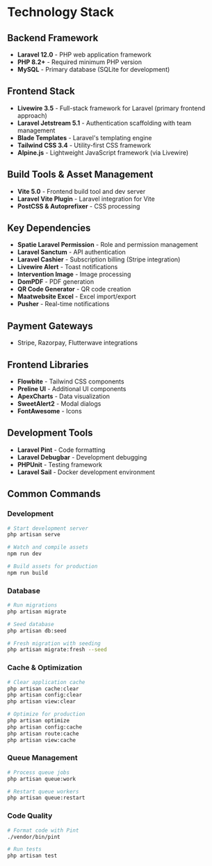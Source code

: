 # Technology Stack

## Backend Framework
- **Laravel 12.0** - PHP web application framework
- **PHP 8.2+** - Required minimum PHP version
- **MySQL** - Primary database (SQLite for development)

## Frontend Stack
- **Livewire 3.5** - Full-stack framework for Laravel (primary frontend approach)
- **Laravel Jetstream 5.1** - Authentication scaffolding with team management
- **Blade Templates** - Laravel's templating engine
- **Tailwind CSS 3.4** - Utility-first CSS framework
- **Alpine.js** - Lightweight JavaScript framework (via Livewire)

## Build Tools & Asset Management
- **Vite 5.0** - Frontend build tool and dev server
- **Laravel Vite Plugin** - Laravel integration for Vite
- **PostCSS & Autoprefixer** - CSS processing

## Key Dependencies
- **Spatie Laravel Permission** - Role and permission management
- **Laravel Sanctum** - API authentication
- **Laravel Cashier** - Subscription billing (Stripe integration)
- **Livewire Alert** - Toast notifications
- **Intervention Image** - Image processing
- **DomPDF** - PDF generation
- **QR Code Generator** - QR code creation
- **Maatwebsite Excel** - Excel import/export
- **Pusher** - Real-time notifications

## Payment Gateways
- Stripe, Razorpay, Flutterwave integrations

## Frontend Libraries
- **Flowbite** - Tailwind CSS components
- **Preline UI** - Additional UI components
- **ApexCharts** - Data visualization
- **SweetAlert2** - Modal dialogs
- **FontAwesome** - Icons

## Development Tools
- **Laravel Pint** - Code formatting
- **Laravel Debugbar** - Development debugging
- **PHPUnit** - Testing framework
- **Laravel Sail** - Docker development environment

## Common Commands

### Development
```bash
# Start development server
php artisan serve

# Watch and compile assets
npm run dev

# Build assets for production
npm run build
```

### Database
```bash
# Run migrations
php artisan migrate

# Seed database
php artisan db:seed

# Fresh migration with seeding
php artisan migrate:fresh --seed
```

### Cache & Optimization
```bash
# Clear application cache
php artisan cache:clear
php artisan config:clear
php artisan view:clear

# Optimize for production
php artisan optimize
php artisan config:cache
php artisan route:cache
php artisan view:cache
```

### Queue Management
```bash
# Process queue jobs
php artisan queue:work

# Restart queue workers
php artisan queue:restart
```

### Code Quality
```bash
# Format code with Pint
./vendor/bin/pint

# Run tests
php artisan test
```